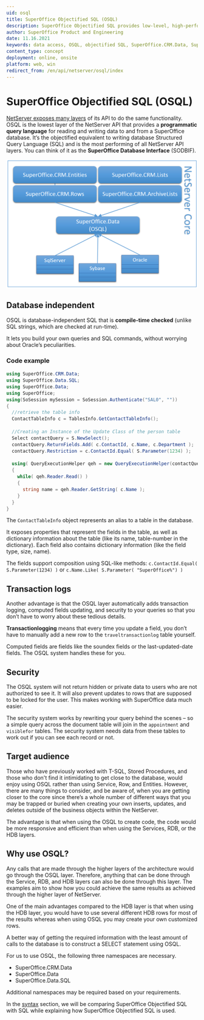 ```yaml
---
uid: osql
title: SuperOffice Objectified SQL (OSQL)
description: SuperOffice Objectified SQL provides low-level, high-performance, database-independent data access.
author: SuperOffice Product and Engineering
date: 11.16.2021
keywords: data access, OSQL, objectified SQL, SuperOffice.CRM.Data, SuperOffice.Data, SuperOffice.Data.SQL, SODBIF
content_type: concept
deployment: online, onsite
platform: web, win
redirect_from: /en/api/netserver/osql/index
---
```


# SuperOffice Objectified SQL (OSQL)

[NetServer exposes many layers][2] of its API to do the same functionality. OSQL is the lowest layer of the NetServer API that provides a **programmatic query language** for reading and writing data to and from a SuperOffice database. It’s the objectified equivalent to writing database Structured Query Language (SQL) and is the most performing of all NetServer API layers. You can think of it as the **SuperOffice Database Interface** (SODBIF).

![NetServer Core OSQL layer diagram][img1]

## Database independent

OSQL is database-independent SQL that is **compile-time checked** (unlike SQL strings, which are checked at run-time).

It lets you build your own queries and SQL commands, without worrying about Oracle’s peculiarities.

### Code example

```csharp
using SuperOffice.CRM.Data;
using SuperOffice.Data.SQL;
using SuperOffice.Data;
using SuperOffice;
using(SoSession mySession = SoSession.Authenticate("SAL0", ""))
{
  //retrieve the table info
  ContactTableInfo c = TablesInfo.GetContactTableInfo();

  //Creating an Instance of the Update Class of the person table
  Select contactQuery = S.NewSelect();
  contactQuery.ReturnFields.Add( c.ContactId, c.Name, c.Department );
  contactQuery.Restriction = c.ContactId.Equal( S.Parameter(1234) );

  using( QueryExecutionHelper qeh = new QueryExecutionHelper(contactQuery) )
  {
    while( qeh.Reader.Read() )
    {
      string name = qeh.Reader.GetString( c.Name );
    }
  }
}
```

The `ContactTableInfo` object represents an alias to a table in the database.

It exposes properties that represent the fields in the table, as well as dictionary information about the table (like its name, table-number in the dictionary). Each field also contains dictionary information (like the field type, size, name).

The fields support composition using SQL-like methods: `c.ContactId.Equal( S.Parameter(1234) )` or `c.Name.Like( S.Parameter( "SuperOffice%") )`

## Transaction logs

Another advantage is that the OSQL layer automatically adds transaction logging, computed fields updating, and security to your queries so that you don’t have to worry about these tedious details.

**Transactionlogging** means that every time you update a field, you don’t have to manually add a new row to the `traveltransactionlog` table yourself.

Computed fields are fields like the soundex fields or the last-updated-date fields. The OSQL system handles these for you.

## Security

The OSQL system will not return hidden or private data to users who are not authorized to see it. It will also prevent updates to rows that are supposed to be locked for the user. This makes working with SuperOffice data much easier.

The security system works by rewriting your query behind the scenes – so a simple query across the document table will join in the `appointment` and `visiblefor` tables. The security system needs data from these tables to work out if you can see each record or not.

## Target audience

Those who have previously worked with T-SQL, Stored Procedures, and those who don't find it intimidating to get close to the database, would enjoy using OSQL rather than using Service, Row, and Entities. However, there are many things to consider, and be aware of, when you are getting closer to the core since there’s a whole number of different ways that you may be trapped or buried when creating your own inserts, updates, and deletes outside of the business objects within the NetServer.

The advantage is that when using the OSQL to create code, the code would be more responsive and efficient than when using the Services, RDB, or the HDB layers.

## Why use OSQL?

Any calls that are made through the higher layers of the architecture would go through the OSQL layer. Therefore, anything that can be done through the Service, RDB, and HDB layers can also be done through this layer. The examples aim to show how you could achieve the same results as achieved through the higher layer of NetServer.

One of the main advantages compared to the HDB layer is that when using the HDB layer, you would have to use several different HDB rows for most of the results whereas when using OSQL you may create your own customized rows.

A better way of getting the required information with the least amount of calls to the database is to construct a SELECT statement using OSQL.

For us to use OSQL, the following three namespaces are necessary.

* SuperOffice.CRM.Data
* SuperOffice.Data
* SuperOffice.Data.SQL

Additional namespaces may be required based on your requirements.

In the [syntax][1] section, we will be comparing SuperOffice Objectified SQL with SQL while explaining how SuperOffice Objectified SQL is used.

<!-- Referenced links -->
[1]: and-clause.md
[2]: ../overview/netserver.md

<!-- Referenced images -->
[img1]: media/intro-osql2.png
